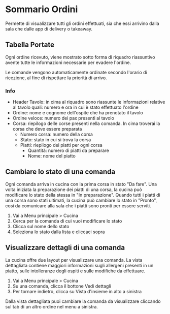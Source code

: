 # Sommario Ordini

Permette di visualizzare tutti gli ordini effettuati, sia che essi arrivino dalla sala che dalle app di delivery o takeaway.

## Tabella Portate

Ogni ordine ricevuto, viene mostrato sotto forma di riquadro riassuntivo avente tutte le informazioni necessarie per evadere l'ordine.

Le comande vengono automaticamente ordinate secondo l'orario di ricezione, al fine di rispettare la priorità di arrivo.

### Info

- Header Tavolo: in cima al riquadro sono riassunte le informazioni relative al tavolo quali: numero e ora in cui è stato effettuato l'ordine
- Ordine: nome e cognome dell'ospite che ha prenotato il tavolo
- Ordine veloce: numero dei pax presenti al tavolo
- Corsa: riepilogo delle corse presenti nella comanda. In cima troverai la corsa che deve essere preparata
    - Numero corsa: numero della corsa 
    - Stato: stato in cui si trova la corsa
    - Piatti: riepilogo dei piatti per ogni corsa
        - Quantità: numero di piatti da preparare
        - Nome: nome del piatto

## Cambiare lo stato di una comanda

Ogni comanda arriva in cucina con la prima corsa in stato "Da fare". Una volta iniziata la preparazione dei piatti di una corsa, la cucina può modificare lo stato della stessa in "In preparazione". Quando tutti i piatti di una corsa sono stati ultimati, la cucina può cambiare lo stato in "Pronto", così da comunicare alla sala che i piatti sono pronti per essere serviti.

1. Vai a Menu principale > Cucina
2. Cerca per la comanda di cui vuoi modificare lo stato
3. Clicca sul nome dello stato
4. Seleziona lo stato dalla lista e cliccaci sopra

## Visualizzare dettagli di una comanda

La cucina offre due layout per visualizzare una comanda. La vista dettagliata contiene maggiori informazioni sugli allergeni presenti in un piatto, sulle intolleranze degli ospiti e sulle modifiche da effettuare.

1. Vai a Menu principale > Cucina
2. Su una comanda, clicca il bottone Vedi dettagli
3. Per tornare indietro, clicca su Vista d'insieme in alto a sinistra

Dalla vista dettagliata puoi cambiare la comanda da visualizzare cliccando sul tab di un altro ordine nel menu a sinistra.


